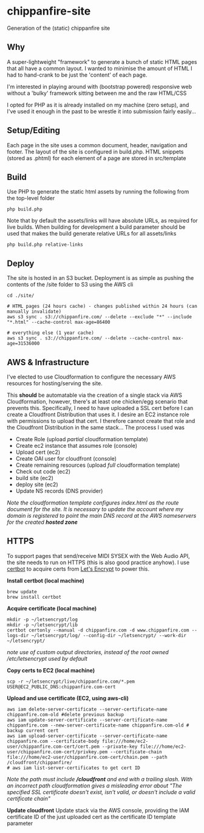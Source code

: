 # chippanfire-site

Generation of the (static) chippanfire site

## Why
A super-lightweight "framework" to generate a bunch of static HTML pages that all have a common layout. I wanted to minimise the amount of HTML I had to hand-crank to be just the 'content' of each page.

I'm interested in playing around with (bootstrap powered) responsive web without a 'bulky' framework sitting between me and the raw HTML/CSS

I opted for PHP as it is already installed on my machine (zero setup), and I've used it enough in the past to be wrestle it into submission fairly easily...

## Setup/Editing
Each page in the site uses a common document, header, navigation and footer.
The layout of the site is configured in build.php.
HTML snippets (stored as .phtml) for each element of a page are stored in src/template

## Build
Use PHP to generate the static html assets by running the following from the top-level folder

```php build.php```

Note that by default the assets/links will have absolute URLs, as required for live builds.
When building for development a build parameter should be used that makes the build generate relative URLs for all assets/links

```php build.php relative-links```

## Deploy
The site is hosted in an S3 bucket. Deployment is as simple as pushing the contents of the /site folder to S3 using the AWS cli

```
cd ./site/

# HTML pages (24 hours cache) - changes published within 24 hours (can manually invalidate)
aws s3 sync . s3://chippanfire.com/ --delete --exclude "*" --include "*.html" --cache-control max-age=86400

# everything else (1 year cache)
aws s3 sync . s3://chippanfire.com/ --delete --cache-control max-age=31536000
```

## AWS & Infrastructure
I've elected to use Cloudformation to configure the necessary AWS resources for hosting/serving the site.

This **should** be automatable via the creation of a single stack via AWS Cloudformation, however, there's at least one chicken/egg scenario that prevents this.
Specifically, I need to have uploaded a SSL cert before I can create a Cloudfront Distribution that uses it. I desire an EC2 instance role with permissions to upload that
cert. I therefore cannot create that role and the Cloudfront Distribution in the same stack... The process I used was

- Create Role (upload *partial* cloudformation template)
- Create ec2 instance that assumes role (console)
- Upload cert (ec2)
- Create OAI user for cloudfront (console)
- Create remaining resources (upload *full* cloudformation template)
- Check out code (ec2)
- build site (ec2)
- deploy site (ec2)
- Update NS records (DNS provider)

*Note the cloudformation template configures index.html as the route document for the site. It is necessary to update
the account where my domain is registered to point the main DNS record at the AWS nameservers for the created **hosted zone***

## HTTPS
To support pages that send/receive MIDI SYSEX with the Web Audio API, the site needs to run on HTTPS (this is also good practice anyhow). I use [certbot](https://certbot.eff.org/) to acquire certs from [Let's Encrypt](https://letsencrypt.org/) to power this.

**Install certbot (local machine)**
```
brew update
brew install certbot
```

**Acquire certificate (local machine)**
```
mkdir -p ~/letsencrypt/log
mkdir -p ~/letsencrypt/lib
certbot certonly --manual -d chippanfire.com -d www.chippanfire.com --logs-dir ~/letsencrypt/log/ --config-dir ~/letsencrypt/ --work-dir ~/letsencrypt/
```
_note use of custom output directories, instead of the root owned /etc/letsencrypt used by default_

**Copy certs to EC2 (local machine)**
```
scp -r ~/letsencrypt/live/chippanfire.com/*.pem USER@EC2_PUBLIC_DNS:chippanfire.com-cert
```
**Upload and use certificate (EC2, using aws-cli)**
```
aws iam delete-server-certificate --server-certificate-name chippanfire.com-old #delete previous backup
aws iam update-server-certificate --server-certificate-name chippanfire.com --new-server-certificate-name chippanfire.com-old # backup current cert
aws iam upload-server-certificate --server-certificate-name chippanfire.com --certificate-body file:///home/ec2-user/chippanfire.com-cert/cert.pem --private-key file:///home/ec2-user/chippanfire.com-cert/privkey.pem --certificate-chain file:///home/ec2-user/chippanfire.com-cert/chain.pem --path /cloudfront/chippanfire/
# aws iam list-server-certificates to get cert ID
```

*Note the path must include **/cloudfront** and end with a trailing slash. With an incorrect path cloudformation gives a misleading error about "The specified SSL certificate doesn't exist, isn't valid, or doesn't include a valid certificate chain"*

**Update cloudfront**
Update stack via the AWS console, providing the IAM certificate ID of the just
uploaded cert as the certificate ID template parameter
